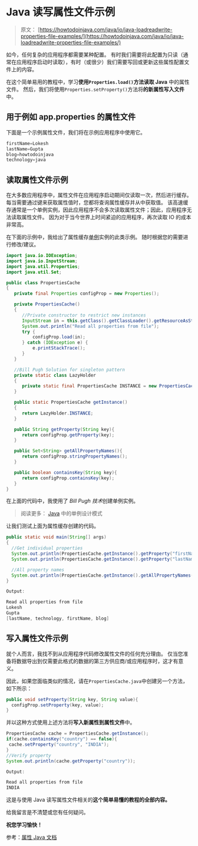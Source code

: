 # Java 读写属性文件示例

> 原文： [https://howtodoinjava.com/java/io/java-loadreadwrite-properties-file-examples/](https://howtodoinjava.com/java/io/java-loadreadwrite-properties-file-examples/)

如今，任何复杂的应用程序都需要某种配置。 有时我们需要将此配置为只读（通常在应用程序启动时读取），有时（或很少）我们需要写回或更新这些属性配置文件上的内容。

在这个简单易用的教程中，学习**使用`Properties.load()`方法读取 Java** 中的属性文件。 然后，我们将使用`Properties.setProperty()`方法将**的新属性写入文件**中。

## 用于例如 app.properties 的属性文件

下面是一个示例属性文件，我们将在示例应用程序中使用它。

```java
firstName=Lokesh
lastName=Gupta
blog=howtodoinjava
technology=java

```

## 读取属性文件示例

在大多数应用程序中，属性文件在应用程序启动期间仅读取一次，然后进行缓存。 每当需要通过键来获取属性值时，您都将查询属性缓存并从中获取值。 该高速缓存通常是一个单例实例，因此应用程序不会多次读取属性文件；因此，应用程序无法读取属性文件。 因为对于当今世界上时间紧迫的应用程序，再次读取 IO 的成本非常高。

在下面的示例中，我给出了属性缓存[单例](//howtodoinjava.com/design-patterns/creational/singleton-design-pattern-in-java/)实例的此类示例。 随时根据您的需要进行修改/建议。

```java
import java.io.IOException;
import java.io.InputStream;
import java.util.Properties;
import java.util.Set;

public class PropertiesCache
{
   private final Properties configProp = new Properties();

   private PropertiesCache()
   {
      //Private constructor to restrict new instances
      InputStream in = this.getClass().getClassLoader().getResourceAsStream("app.properties");
      System.out.println("Read all properties from file");
      try {
          configProp.load(in);
      } catch (IOException e) {
          e.printStackTrace();
      }
   }

   //Bill Pugh Solution for singleton pattern
   private static class LazyHolder
   {
      private static final PropertiesCache INSTANCE = new PropertiesCache();
   }

   public static PropertiesCache getInstance()
   {
      return LazyHolder.INSTANCE;
   }

   public String getProperty(String key){
      return configProp.getProperty(key);
   }

   public Set<String> getAllPropertyNames(){
      return configProp.stringPropertyNames();
   }

   public boolean containsKey(String key){
      return configProp.containsKey(key);
   }
}

```

在上面的代码中，我使用了 *Bill Pugh 技术*创建单例实例。

> 阅读更多： [Java](//howtodoinjava.com/design-patterns/singleton-design-pattern-in-java/ "Singleton design pattern in java") 中的单例设计模式

让我们测试上面为属性缓存创建的代码。

```java
public static void main(String[] args)
{
  //Get individual properties
  System.out.println(PropertiesCache.getInstance().getProperty("firstName"));
  System.out.println(PropertiesCache.getInstance().getProperty("lastName"));

  //All property names
  System.out.println(PropertiesCache.getInstance().getAllPropertyNames());
}

Output:

Read all properties from file
Lokesh
Gupta
[lastName, technology, firstName, blog]

```

## 写入属性文件示例

就个人而言，我找不到从应用程序代码修改属性文件的任何充分理由。 仅当您准备将数据导出到仅需要此格式的数据的第三方供应商/或应用程序时，这才有意义。

因此，如果您面临类似的情况，请在`PropertiesCache.java`中创建另一个方法，如下所示：

```java
public void setProperty(String key, String value){
  configProp.setProperty(key, value);
}

```

并以这种方式使用上述方法将**写入新属性到属性文件**中。

```java
PropertiesCache cache = PropertiesCache.getInstance();
if(cache.containsKey("country") == false){
 cache.setProperty("country", "INDIA");
}
//Verify property
System.out.println(cache.getProperty("country"));  

Output:

Read all properties from file
INDIA 

```

这是与使用 Java 读写属性文件相关的**这个简单易懂的教程的全部内容。**

给我留言是不清楚或您有任何疑问。

**祝您学习愉快！**

参考：[属性 Java 文档](https://docs.oracle.com/javase/8/docs/api/java/util/Properties.html)
